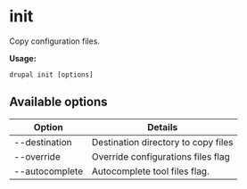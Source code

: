 # init
Copy configuration files.

**Usage:**
```
drupal init [options]
```

## Available options
Option | Details
-------|-------------
--destination | Destination directory to copy files
--override | Override configurations files flag
--autocomplete | Autocomplete tool files flag.
